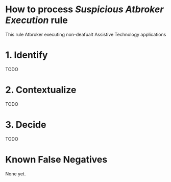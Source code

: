 # How to process *Suspicious Atbroker Execution* rule
This rule Atbroker executing non-deafualt Assistive Technology applications

# 1. Identify
TODO

# 2. Contextualize
TODO

# 3. Decide
TODO

# Known False Negatives
None yet.
